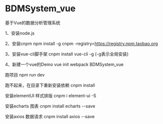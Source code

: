 # BDMSystem_vue
基于Vue的数据分析管理系统

1、安装node.js

2、安装cnpm
npm install -g cnpm -registry=https://registry.npm.taobao.org

3、安装vue-cli脚手架
cnpm install vue-cli -g (-g表示全局安装)

4、新建一个vue的Demo
vue init webpack BDMSystem_vue

跑项目
npm run dev

跑不起来，在目录下重新安装依赖
cnpm install

安装elementUI 样式排版
cnpm i element-ui -S

安装echarts 图表
cnpm install echarts --save

安装axios 数据请求
cnpm install axios --save

